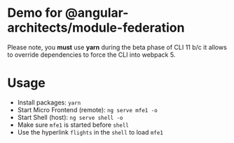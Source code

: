 # Demo for @angular-architects/module-federation

Please note, you **must** use **yarn** during the beta phase of CLI 11 b/c it allows to override dependencies to force the CLI into webpack 5.

# Usage

- Install packages: ``yarn``
- Start Micro Frontend (remote): ``ng serve mfe1 -o``
- Start Shell (host): ``ng serve shell -o``
- Make sure ``mfe1`` is started before ``shell``
- Use the hyperlink ``flights`` in the ``shell`` to load ``mfe1``